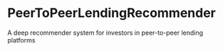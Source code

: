 # PeerToPeerLendingRecommender
A deep recommender system for investors in peer-to-peer lending platforms
